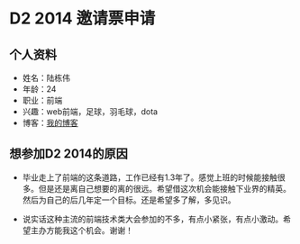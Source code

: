 # D2 2014 邀请票申请

## 个人资料

- 姓名：陆栋伟
- 年龄：24
- 职业：前端
- 兴趣：web前端，足球，羽毛球，dota
- 博客：[我的博客](http://www.ludongwei.com)

## 想参加D2 2014的原因

- 毕业走上了前端的这条道路，工作已经有1.3年了。感觉上班的时候能接触很多。但是还是离自己想要的离的很远。希望借这次机会能接触下业界的精英。然后为自己的后几年定一个目标。还是希望多了解，多见识。

- 说实话这种主流的前端技术类大会参加的不多，有点小紧张，有点小激动。希望主办方能我这个机会。谢谢！
